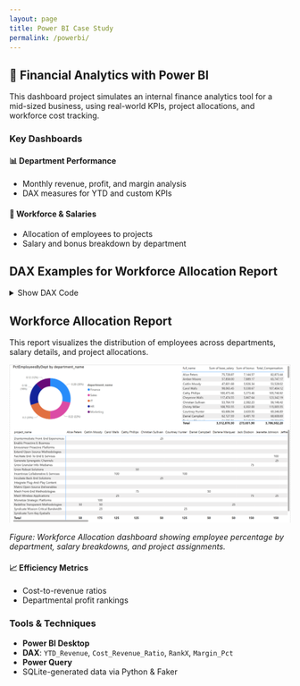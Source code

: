 ```yaml
---
layout: page
title: Power BI Case Study
permalink: /powerbi/
---
```


## 🧠 Financial Analytics with Power BI

This dashboard project simulates an internal finance analytics tool for a mid-sized business, using real-world KPIs, project allocations, and workforce cost tracking.

### Key Dashboards

#### 📊 Department Performance
- Monthly revenue, profit, and margin analysis
- DAX measures for YTD and custom KPIs

#### 👥 Workforce & Salaries
- Allocation of employees to projects
- Salary and bonus breakdown by department
## DAX Examples for Workforce Allocation Report

<details>
<summary>Show DAX Code</summary>

<pre><code class="language-dax">
PctEmployeesByDept = 
DIVIDE(
    COUNTROWS(employees),
    CALCULATE(COUNTROWS(employees), ALL(employees))
)

TotalComp = employees[base_salary] + employees[bonus]
</code></pre>

</details>

## Workforce Allocation Report

This report visualizes the distribution of employees across departments, salary details, and project allocations.

![Workforce Allocation Report](powerbi/workforce_allocation_report.png)

*Figure: Workforce Allocation dashboard showing employee percentage by department, salary breakdowns, and project assignments.*


#### 📈 Efficiency Metrics
- Cost-to-revenue ratios
- Departmental profit rankings

### Tools & Techniques

- **Power BI Desktop**
- **DAX**: `YTD_Revenue`, `Cost_Revenue_Ratio`, `RankX`, `Margin_Pct`
- **Power Query**
- SQLite-generated data via Python & Faker
